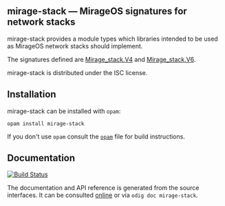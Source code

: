 ## mirage-stack — MirageOS signatures for network stacks

mirage-stack provides a module types which libraries intended to be used as MirageOS network stacks should implement.

The signatures defined are [Mirage_stack.V4](stackv4) and [Mirage_stack.V6](stackv6).

mirage-stack is distributed under the ISC license.

[stackv4]: http://docs.mirage.io/mirage-stack/Mirage_stack/module-type-V4/index.html
[stackv6]: http://docs.mirage.io/mirage-stack/Mirage_stack/module-type-V6/index.html

## Installation

mirage-stack can be installed with `opam`:

    opam install mirage-stack

If you don't use `opam` consult the [`opam`](opam) file for build
instructions.

## Documentation

[![Build Status](https://travis-ci.org/mirage/mirage-stack.svg?branch=v1.1.0)](https://travis-ci.org/mirage/mirage-stack)

The documentation and API reference is generated from the source
interfaces. It can be consulted [online][doc] or via `odig doc
mirage-stack`.

[doc]: http://docs.mirage.io/index.html#package-mirage-stack
